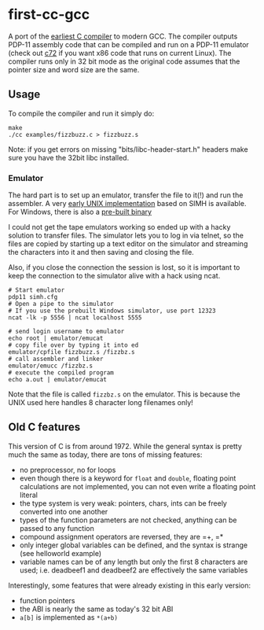 # first-cc-gcc
A port of the [earliest C compiler](https://www.bell-labs.com/usr/dmr/www/primevalC.html) to modern GCC. The compiler outputs PDP-11 assembly code that can be compiled and run on a PDP-11 emulator (check out [c72](https://github.com/vegesm/c72) if you want x86 code that runs on current Linux). The compiler runs only in 32 bit mode as the original code assumes that the pointer size and word size are the same.

## Usage
To compile the compiler and run it simply do:
```shell
make
./cc examples/fizzbuzz.c > fizzbuzz.s
```
Note: if you get errors on missing "bits/libc-header-start.h" headers make sure you have the 32bit libc installed.

### Emulator
The hard part is to set up an emulator, transfer the file to it(!) and run the assembler. A very [early UNIX implementation](https://github.com/qrush/unix) based on SIMH is available. For Windows, there is also a [pre-built binary](http://sourceforge.net/project/downloading.php?group_id=204974&filename=Research-unixv1-0.3.exe&a=25520957)

I could not get the tape emulators working so ended up with a hacky solution to transfer files. The simulator lets you to log in via telnet, so the files are copied by starting up a text editor on the simulator and streaming the characters into it and then saving and closing the file.

Also, if you close the connection the session is lost, so it is important to keep the connection to the 
simulator alive with a hack using ncat.
```shell
# Start emulator
pdp11 simh.cfg
# Open a pipe to the simulator
# If you use the prebuilt Windows simulator, use port 12323
ncat -lk -p 5556 | ncat localhost 5555

# send login username to emulator
echo root | emulator/emucat
# copy file over by typing it into ed
emulator/cpfile fizzbuzz.s /fizzbz.s 
# call assembler and linker
emulator/emucc /fizzbz.s 
# execute the compiled program
echo a.out | emulator/emucat
```

Note that the file is called `fizzbz.s` on the emulator. This is because the UNIX used here handles 8 character long filenames only!

## Old C features 

This version of C is from around 1972. While the general syntax is pretty much the same as today,
there are tons of missing features:
- no preprocessor, no for loops
- even though there is a keyword for `float` and `double`, floating point calculations are not implemented, you can not even write a floating point literal
- the type system is very weak: pointers, chars, ints can be freely converted into one another
- types of the function parameters are not checked, anything can be passed to any function
- compound assignment operators are reversed, they are =+, =*
- only integer global variables can be defined, and the syntax is strange (see helloworld example)
- variable names can be of any length but only the first 8 characters are used; i.e. deadbeef1 and deadbeef2 are effectively the same variables
  

Interestingly, some features that were already existing in this early version:
- function pointers
- the ABI is nearly the same as today's 32 bit ABI
- `a[b]` is implemented as `*(a+b)`

